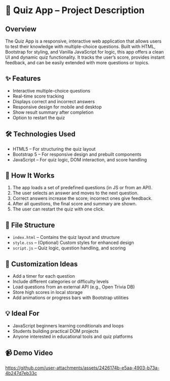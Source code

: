 <h1>🧠 Quiz App – Project Description</h1>

  <h2>Overview</h2>
  <p>
    The Quiz App is a responsive, interactive web application that allows users to test their knowledge with multiple-choice questions. 
    Built with HTML, Bootstrap for styling, and Vanilla JavaScript for logic, this app offers a clean UI and dynamic quiz functionality. 
    It tracks the user’s score, provides instant feedback, and can be easily extended with more questions or topics.
  </p>

  <h2>✨ Features</h2>
  <ul>
    <li>Interactive multiple-choice questions</li>
    <li>Real-time score tracking</li>
    <li>Displays correct and incorrect answers</li>
    <li>Responsive design for mobile and desktop</li>
    <li>Show result summary after completion</li>
    <li>Option to restart the quiz</li>
  </ul>

  <h2>🛠️ Technologies Used</h2>
  <ul>
    <li>HTML5 – For structuring the quiz layout</li>
    <li>Bootstrap 5 – For responsive design and prebuilt components</li>
    <li>JavaScript – For quiz logic, DOM interaction, and score handling</li>
  </ul>

  <h2>🚀 How It Works</h2>
  <ol>
    <li>The app loads a set of predefined questions (in JS or from an API).</li>
    <li>The user selects an answer and moves to the next question.</li>
    <li>Correct answers increase the score; incorrect ones give feedback.</li>
    <li>After all questions, the final score and summary are shown.</li>
    <li>The user can restart the quiz with one click.</li>
  </ol>

  <h2>📁 File Structure</h2>
  <ul>
    <li><code>index.html</code> – Contains the quiz layout and structure</li>
    <li><code>style.css</code> – (Optional) Custom styles for enhanced design</li>
    <li><code>script.js</code> – Quiz logic, question handling, and scoring</li>
  </ul>

  <h2>🔧 Customization Ideas</h2>
  <ul>
    <li>Add a timer for each question</li>
    <li>Include different categories or difficulty levels</li>
    <li>Load questions from an external API (e.g., Open Trivia DB)</li>
    <li>Store high scores in local storage</li>
    <li>Add animations or progress bars with Bootstrap utilities</li>
  </ul>

  <h2>💡 Ideal For</h2>
  <ul>
    <li>JavaScript beginners learning conditionals and loops</li>
    <li>Students building practical DOM projects</li>
    <li>Anyone interested in educational tools and quiz platforms</li>
  </ul>

  <h2>📹 Demo Video</h2>

https://github.com/user-attachments/assets/2426174b-e5aa-4903-b73a-4b247d7eb33c

